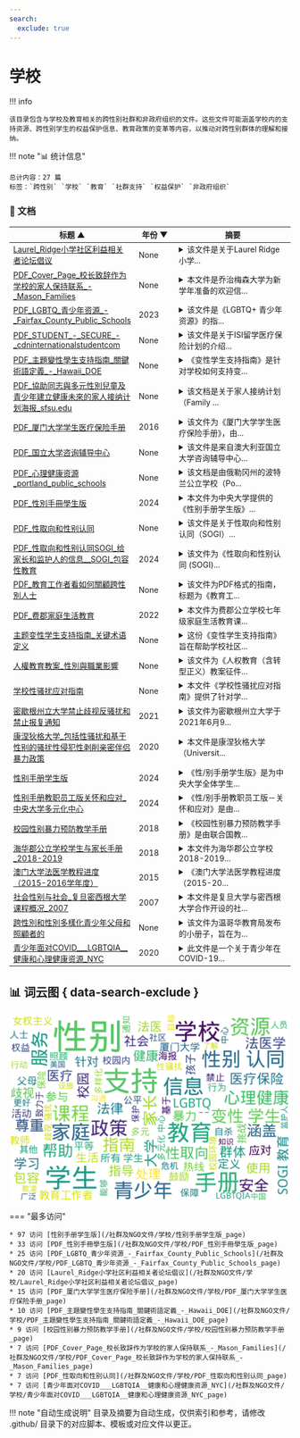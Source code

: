 ```yaml
---
search:
  exclude: true
---
```


# 学校


!!! info

    该目录包含与学校及教育相关的跨性别社群和非政府组织的文件。这些文件可能涵盖学校内的支持资源、跨性别学生的权益保护信息、教育政策的变革等内容，以推动对跨性别群体的理解和接纳。



!!! note "📊 统计信息"

    总计内容：27 篇
    标签：`跨性别` `学校` `教育` `社群支持` `权益保护` `非政府组织`



### 📄 文档

<table>
<thead><tr>
<th style="width: 40%" data-sortable="true" data-sort-direction="asc" data-sort-type="text">标题 ▲</th>
<th style="width: 15%" data-sortable="true" data-sort-direction="desc" data-sort-type="year">年份 ▼</th>
<th style="width: 45%">摘要</th>
</tr></thead>
<tbody>
<tr data-name="Laurel_Ridge小学社区利益相关者论坛倡议" data-year="None" data-date="2024-11-23 04:11:26">
                <td><a href="Laurel_Ridge小学社区利益相关者论坛倡议_page" class="md-button">Laurel_Ridge小学社区利益相关者论坛倡议</a></td>
                <td class="year-cell">None</td>
                <td class="description-cell"><details markdown>
                    <summary>该文件是关于Laurel Ridge小学...</summary>
                    <div class="description">
                        该文件是关于Laurel Ridge小学公平团队筹办的一个社区利益相关者论坛的通知，旨在邀请学生家长、照顾者及社区成员分享他们在学校的多元化和公平经历。论坛特别关注来自不同背景的意见，包括双语人士、特殊教育需求的家庭、LGBTQIA+社群（包括同性恋、双性恋、变性人等），以及黑人、土著、有色人种（BIPOC）家庭。文件提到将进行匿名访谈，以更好地倾听这些声音。论坛的目标是增进社区成员之间的交流与理解，促进更加公平和包容的学校环境。该通知中涵盖了参与方式及联系人信息，以便家庭能够参与到这一重要的对话中。
                        <br>年份：None
                        <br>收录日期：2024-11-23 04:11:26
                    </div>
                </details></td>
            </tr>
<tr data-name="PDF_Cover_Page_校长致辞作为学校的家人保持联系_-_Mason_Families" data-year="None" data-date="2024-11-07 19:14:41">
                <td><a href="PDF_Cover_Page_校长致辞作为学校的家人保持联系_-_Mason_Families_page" class="md-button">PDF_Cover_Page_校长致辞作为学校的家人保持联系_-_Mason_Families</a></td>
                <td class="year-cell">None</td>
                <td class="description-cell"><details markdown>
                    <summary>本文件是乔治梅森大学为新学年准备的欢迎信...</summary>
                    <div class="description">
                        本文件是乔治梅森大学为新学年准备的欢迎信，主要内容为校长Gregory Washington致家长和家庭的致辞以及学校新生和家庭计划（NSFP）的介绍。校长在信中对新学年表示欢迎，并强调了梅森大学在多样性和创新方面的成就，以及家长和家庭在学生成功中的重要作用。他鼓励家庭积极参与学校活动，促进与学生的联系，并提供了多种资源和支持渠道，包括家长和家庭委员会的介绍、家庭支持系列、家庭周末和其他活动的日期和信息。文件还列出了2024年学年重要日期，提供了学生和家庭保持联系的多种方式，以及如何在梅森大学的环境中促进学生的学业与成长。
                        <br>年份：None
                        <br>收录日期：2024-11-07 19:14:41
                    </div>
                </details></td>
            </tr>
<tr data-name="PDF_LGBTQ_青少年资源_-_Fairfax_County_Public_Schools" data-year="2023" data-date="2024-11-07 19:41:25">
                <td><a href="PDF_LGBTQ_青少年资源_-_Fairfax_County_Public_Schools_page" class="md-button">PDF_LGBTQ_青少年资源_-_Fairfax_County_Public_Schools</a></td>
                <td class="year-cell">2023</td>
                <td class="description-cell"><details markdown>
                    <summary>该文件是《LGBTQ+ 青少年资源》的指...</summary>
                    <div class="description">
                        该文件是《LGBTQ+ 青少年资源》的指南，由费郡公立学校家庭资源中心发布。文件中提供了多种资源，帮助LGBTQ+青少年及其家庭找到所需的信息和支持，包括卫生与保健、精神健康和药物滥用、法律服务、互助小组及教育等方面。内容涵盖了全国自杀预防热线、特雷弗计划、青少年骄傲门诊和其他行动团体与服务提供者的信息，致力于帮助年轻的LGBTQ人群应对心理健康问题、法律权益、医疗保健等方面的挑战。文件中还列出了多家机构的联系方式及其服务内容，确保这些资源能为青少年及其家庭提供必要的支持和协助。该文件于2023年更新，显示了信息的时效性和适用性。
                        <br>年份：2023
                        <br>收录日期：2024-11-07 19:41:25
                    </div>
                </details></td>
            </tr>
<tr data-name="PDF_STUDENT_-_SECURE_-_cdninternationalstudentcom" data-year="None" data-date="2024-11-07 18:56:21">
                <td><a href="PDF_STUDENT_-_SECURE_-_cdninternationalstudentcom_page" class="md-button">PDF_STUDENT_-_SECURE_-_cdninternationalstudentcom</a></td>
                <td class="year-cell">None</td>
                <td class="description-cell"><details markdown>
                    <summary>该文件是关于ISI留学医疗保险计划的介绍...</summary>
                    <div class="description">
                        该文件是关于ISI留学医疗保险计划的介绍手册，主要为留学生提供医疗保险相关信息。手册详细列出了如何就医、保险计划的保障内容、计划费用、理赔信息及其保障条款等。内容包括一卡通的优缺点、如何处理与医疗网络内外就医的索赔，以及不同保险计划的费用范围等。例如，手册提到，在美国，组合医疗保险提供不同的保障类型，包括Smart、Budget、Select和Elite四个等级，每个等级的费用和保障限额各不相同。手册中强调了隐私政策，并提供了联系信息以便留学生在需要时寻求帮助。
                        <br>年份：None
                        <br>收录日期：2024-11-07 18:56:21
                    </div>
                </details></td>
            </tr>
<tr data-name="PDF_主題變性學生支持指南_關鍵術語定義_-_Hawaii_DOE" data-year="None" data-date="2024-11-07 19:43:53">
                <td><a href="PDF_主題變性學生支持指南_關鍵術語定義_-_Hawaii_DOE_page" class="md-button">PDF_主題變性學生支持指南_關鍵術語定義_-_Hawaii_DOE</a></td>
                <td class="year-cell">None</td>
                <td class="description-cell"><details markdown>
                    <summary>《变性学生支持指南》是针对学校如何支持变...</summary>
                    <div class="description">
                        《变性学生支持指南》是针对学校如何支持变性学生的具体指导文件，旨在为学校和教育工作者提供对变性学生的基本理解以及最佳实践。这份指南详尽地阐述了与变性学生相关的关键术语，例如‘性别认同’、‘性别表达’和‘性别不确定’等，并强调了变性学生在学校环境中所面临的挑战与需求。文中提到，变性学生的需求高度个性化，因此学校工作人员需关注每名学生的具体情况，尽可能尊重其性别认同和表达。指南中阐述了如何在学校内营造一个安全的学习环境，确保变性学生能够在不受歧视的情况下参与所有学校活动。相应的法律法规也被纳入讨论，确保学生在学校中享有平等待遇。
                        <br>年份：None
                        <br>收录日期：2024-11-07 19:43:53
                    </div>
                </details></td>
            </tr>
<tr data-name="PDF_協助同志與多元性別兒童及青少年建立健康未來的家人接纳计划海报_sfsu.edu" data-year="None" data-date="2024-11-07 19:05:29">
                <td><a href="PDF_協助同志與多元性別兒童及青少年建立健康未來的家人接纳计划海报_sfsu.edu_page" class="md-button">PDF_協助同志與多元性別兒童及青少年建立健康未來的家人接纳计划海报_sfsu.edu</a></td>
                <td class="year-cell">None</td>
                <td class="description-cell"><details markdown>
                    <summary>该文档是关于家人接纳计划（Family ...</summary>
                    <div class="description">
                        该文档是关于家人接纳计划（Family Acceptance Project®, FAP）的海报，旨在教育家庭成员、医疗人员及宗教信仰领袖更好地理解家庭的接纳对于同志儿童及青少年的健康成长的重要性。文中强调，家人的支持能够显著降低同志儿童和青少年自杀和其他健康问题的风险。海报提供了减少排斥性言行的建议，并指导家长如何通过爱与支持来改善孩子的自尊心和未来展望。文档详细介绍了海报的使用潜径，包括学校、诊所、社区活动和家庭等各种场合。该计划自2002年起就致力于支持多元文化家庭，在心理健康、初级医疗、学校服务等多个领域广泛应用。

FAP海报的内容通过研究证实，有助于提升社会对同志群体的理解与尊重，并促进家庭对儿童及青少年的健康影响。语言适用性也多样，涵盖中文、英文、西班牙文等多种语言，目标是服务更广泛的群体。
                        <br>年份：None
                        <br>收录日期：2024-11-07 19:05:29
                    </div>
                </details></td>
            </tr>
<tr data-name="PDF_厦门大学学生医疗保险手册" data-year="2016" data-date="2024-11-07 19:19:03">
                <td><a href="PDF_厦门大学学生医疗保险手册_page" class="md-button">PDF_厦门大学学生医疗保险手册</a></td>
                <td class="year-cell">2016</td>
                <td class="description-cell"><details markdown>
                    <summary>该文件为《厦门大学学生医疗保险手册》，由...</summary>
                    <div class="description">
                        该文件为《厦门大学学生医疗保险手册》，由厦门大学学生工作处于2016年7月编制，旨在为厦门大学的全日制学生提供详细的医疗保险信息。手册中介绍了厦门大学的学生医疗保险制度，包括基本医疗保险、补充医疗保障、补充商业保险的定义、参保范围、就医医院范围、转外就医的办理程序及保险待遇等方面的内容。手册详细解释了大学生医疗保险的基本定义及其重要性，并强调了医疗保险对于保障大学生的医疗卫生权益的重要作用。手册还包括针对新生和老生的参保和缴费流程，以及需要注意的特殊问题和相关开药指南。该文件对了解和使用厦门大学医疗保险制度至关重要，是参保学生的实用手册。
                        <br>年份：2016
                        <br>收录日期：2024-11-07 19:19:03
                    </div>
                </details></td>
            </tr>
<tr data-name="PDF_国立大学咨询辅导中心" data-year="None" data-date="2024-11-07 19:01:44">
                <td><a href="PDF_国立大学咨询辅导中心_page" class="md-button">PDF_国立大学咨询辅导中心</a></td>
                <td class="year-cell">None</td>
                <td class="description-cell"><details markdown>
                    <summary>该文件是来自澳大利亚国立大学咨询辅导中心...</summary>
                    <div class="description">
                        该文件是来自澳大利亚国立大学咨询辅导中心的资源指导，专为男同性恋、女同性恋、双性恋、变性人、跨性别者和其他性别认同与性取向群体提供支持与帮助。文件详尽列出了多项支持服务，包括大学的酷儿部门与学生平权小组，提供社交活动及心理支持等。内容强调人们有权决定自己的性行为，呼吁对跨性别和酷儿群体的尊重与包容，并列举了多个具体的外部支持资源与服务机构，如堪培拉艾滋病行动委员会和性别中心等。最后，文件提供广泛的联系信息，包括电话、邮箱和网站，方便读者寻求帮助。
                        <br>年份：None
                        <br>收录日期：2024-11-07 19:01:44
                    </div>
                </details></td>
            </tr>
<tr data-name="PDF_心理健康资源_portland_public_schools" data-year="None" data-date="2024-11-07 19:54:36">
                <td><a href="PDF_心理健康资源_portland_public_schools_page" class="md-button">PDF_心理健康资源_portland_public_schools</a></td>
                <td class="year-cell">None</td>
                <td class="description-cell"><details markdown>
                    <summary>该文档是由俄勒冈州的波特兰公立学校（Po...</summary>
                    <div class="description">
                        该文档是由俄勒冈州的波特兰公立学校（Portland Public Schools）提供的心理健康资源指南，旨在帮助那些有自杀倾向或者心理健康问题的人及其家属，提供各种求助热线的信息。文中列出了一系列热线和服务，包括针对成年人的Call to Safety、俄勒冈州的DHS热线、危机服务热线以及支持跨性别者的专门热线等。每项服务都清晰地标注了是否提供口译服务，以确保不同语言背景的人都能获得支持。该资源文本强调了心理健康的重要性及可用的支持选项，并鼓励人们在面临心理困扰时，不要犹豫地寻求帮助。
                        <br>年份：None
                        <br>收录日期：2024-11-07 19:54:36
                    </div>
                </details></td>
            </tr>
<tr data-name="PDF_性別手冊學生版" data-year="2024" data-date="2024-11-07 19:38:08">
                <td><a href="PDF_性別手冊學生版_page" class="md-button">PDF_性別手冊學生版</a></td>
                <td class="year-cell">2024</td>
                <td class="description-cell"><details markdown>
                    <summary>本文件为中央大学提供的《性别手册学生版》...</summary>
                    <div class="description">
                        本文件为中央大学提供的《性别手册学生版》，旨在为该校全体学生提供与性别和性取向相关的知识和信息的汇总。手册的内容涵盖了性别和性取向的基本概念，包括性别认同、性别表达、性取向等，旨在提高学生对性别与性取向问题的认识和理解。从‘与性别的相关用语’到‘学生生活’的各项制度，手册详细列出了如何在校内安全、平等地处理性别问题的指南。手册中特别强调了多样性的重要性，向学生传达了多元、流动的性别认同和表达的概念以及‘出柜’这一过程的复杂性，且提供了中央大学多元化中心的咨询服务信息。手册还包含了一些实际的校园政策，包括如何处理姓名和性别信息的更改，以及设施的使用，如洗手间和更衣室的安排。这本手册不仅是一个知识性的工具，也是促进校园内各性别与性取向群体相互理解和尊重的重要资源。
                        <br>年份：2024
                        <br>收录日期：2024-11-07 19:38:08
                    </div>
                </details></td>
            </tr>
<tr data-name="PDF_性取向和性别认同" data-year="None" data-date="2024-11-07 19:15:03">
                <td><a href="PDF_性取向和性别认同_page" class="md-button">PDF_性取向和性别认同</a></td>
                <td class="year-cell">None</td>
                <td class="description-cell"><details markdown>
                    <summary>该文件是关于性取向和性别认同（SOGI）...</summary>
                    <div class="description">
                        该文件是关于性取向和性别认同（SOGI）的包容性教育的综合介绍，详细阐述了这些主题在学校教育中的应用和重要性。文件首先定义了SOGI教育，并强调它并不只是一门独立课程，而是融入了更广泛的性教育中，涵盖了身份和包容性等诸多主题，旨在减少校园内的欺凌和歧视。其内容提供了针对SOGI教育的一些常见误解与相应事实，目标在于教育师生理解多样性，创造一个支持和包容所有学生的安全环境。

文件指出SOGI教育致力于为所有学生提供支持，并强调其重要性，尤其是对于那些面对独特挑战的2SLGBTQ+学生。通过使用丰富的教学资源，SOGI教育帮助教师在各学科中促进尊重和包容的环境，反映出一个多元文化的学校氛围。同时，文本还强调与家庭的沟通，为家长和监护人提供信息，确保他们了解SOGI教育的价值与目标，鼓励他们参与孩子的教育，确保孩子在学习过程中感到安全和受尊重。
                        <br>年份：None
                        <br>收录日期：2024-11-07 19:15:03
                    </div>
                </details></td>
            </tr>
<tr data-name="PDF_性取向和性别认同SOGI_给家长和监护人的信息__SOGI_包容性教育" data-year="2024" data-date="2024-11-07 19:19:56">
                <td><a href="PDF_性取向和性别认同SOGI_给家长和监护人的信息__SOGI_包容性教育_page" class="md-button">PDF_性取向和性别认同SOGI_给家长和监护人的信息__SOGI_包容性教育</a></td>
                <td class="year-cell">2024</td>
                <td class="description-cell"><details markdown>
                    <summary>该文件为《性取向和性别认同 (SOGI)...</summary>
                    <div class="description">
                        该文件为《性取向和性别认同 (SOGI): 给家长和监护人的信息》的资料，旨在为父母和监护人提供关于跨性别及性别多元化的教育支持与信息。它涵盖了SOGI包容性教育的概念与重要性，强调教育工作者致力于创造一个公平、多样性和包容性的学习环境。文中指出，SOGI包容性教育并非单独课程，而是一套工具和资源，旨在减少校园中的欺凌和歧视，并支持所有学生，尤其是2SLGBTQ+社群成员。文件中列举了相关政策链接及对SOGI教育的误解与真相，强调资源的适合性以及家长在教育中所扮演的重要角色。
                        <br>年份：2024
                        <br>收录日期：2024-11-07 19:19:56
                    </div>
                </details></td>
            </tr>
<tr data-name="PDF_教育工作者看如何關顧跨性別人士" data-year="None" data-date="2024-11-07 18:56:00">
                <td><a href="PDF_教育工作者看如何關顧跨性別人士_page" class="md-button">PDF_教育工作者看如何關顧跨性別人士</a></td>
                <td class="year-cell">None</td>
                <td class="description-cell"><details markdown>
                    <summary>该文件为PDF格式的指南，标题为《教育工...</summary>
                    <div class="description">
                        该文件为PDF格式的指南，标题为《教育工作者看如何照顾跨性别人士》，旨在为教育工作者提供有关如何更好地支持跨性别学生的建议和策略。尽管我们无法提取文件内容，但可以推测文件中可能包含的要点包括如何创造安全和包容的学习环境，理解跨性别群体所面临的特定挑战，以及教育工作者在促进性别平等和尊重多样性方面的角色。文件可能会涉及跨性别人士在学校中可能遭受的歧视、情感支持的方法、如何与家长沟通等议题。这种支持不仅对于跨性别学生的成长和学习至关重要，还帮助整个学校社区培养尊重与理解。
                        <br>年份：None
                        <br>收录日期：2024-11-07 18:56:00
                    </div>
                </details></td>
            </tr>
<tr data-name="PDF_费郡家庭生活教育" data-year="2022" data-date="2024-11-07 19:41:44">
                <td><a href="PDF_费郡家庭生活教育_page" class="md-button">PDF_费郡家庭生活教育</a></td>
                <td class="year-cell">2022</td>
                <td class="description-cell"><details markdown>
                    <summary>本文件为费郡公立学校七年级家庭生活教育课...</summary>
                    <div class="description">
                        本文件为费郡公立学校七年级家庭生活教育课程的相关信息，涵盖情感与社交健康、青少年发展及家庭关系等多个主题。文件提及如学生需选择不参加课程的表格，提供了相应的填写说明和课程内容概述。课程内容包括理解中学期间身体、情感和性别认同的发展变化，强调使用尊重和包容的语言以促进无偏见和歧视的环境。部分课程内容涉及互联网安全、个人隐私保护以及积极自我形象的培养。所有课程均为男女分班进行，并要求家长在希望孩子不参与特定课程时进行书面说明。
                        <br>年份：2022
                        <br>收录日期：2024-11-07 19:41:44
                    </div>
                </details></td>
            </tr>
<tr data-name="主题变性学生支持指南_关键术语定义" data-year="None" data-date="2024-11-02 02:42:15">
                <td><a href="主题变性学生支持指南_关键术语定义_page" class="md-button">主题变性学生支持指南_关键术语定义</a></td>
                <td class="year-cell">None</td>
                <td class="description-cell"><details markdown>
                    <summary>这份《变性学生支持指南》旨在帮助学校社区...</summary>
                    <div class="description">
                        这份《变性学生支持指南》旨在帮助学校社区更好地支持变性学生。这本指南提供了针对变性学生的基本定义和关键术语，例如"性别认同"、"性别表达"、"出生指定性别"等，为教育者和学校管理人员提供在处理与变性学生相关问题时的参考。文中强调，变性学生的需求是个性化的，学校需根据实际情况与学生及其家长共同探讨并制定适合的支持方案。

文件中提到，变性学生在校园内应被尊重性别认同，包括使用与其性别认同相符的更衣室和洗手间。学校不得基于出生性别对变性学生进行歧视，具体法律条款也在文中详细列举，说明了变性学生在使用设施、参加体育活动以及其他基于性别的活动中所享有的权利。

特别提到的支持措施包括学校向所有学生（及其家长）发放年度通知，详细告知变性学生相关的权利与请求支持的方式，利用多种方式促进校园内的理解与包容。此指南将有助于教育工作者创建一个更包容、安全的校园环境，让所有学生可以真实表达自我，保证他们的安全与尊重。
                        <br>年份：None
                        <br>收录日期：2024-11-02 02:42:15
                    </div>
                </details></td>
            </tr>
<tr data-name="人權教育教案_性別與職業影響" data-year="None" data-date="2024-11-23 05:27:05">
                <td><a href="人權教育教案_性別與職業影響_page" class="md-button">人權教育教案_性別與職業影響</a></td>
                <td class="year-cell">None</td>
                <td class="description-cell"><details markdown>
                    <summary>该文件为《人权教育（含转型正义）教案征件...</summary>
                    <div class="description">
                        该文件为《人权教育（含转型正义）教案征件竞赛》的投稿，标题为「性」你一回，「别」和我说你不行动。文件详细介绍了一系列为国中三年级学生设计的教案，旨在引导学生理解性别刻板印象及其对职业选择的影响。教案强调通过桌游等互动形式，使学生在轻松的氛围中学习性别议题，培养其性别意识和人权意识。内容涵盖了课程的设计理念、学习情境、教学目标与评量标准。课程涉及多元性别的探讨，试图让学生认识性别与职业选择之间的复杂关系，同时鼓励他们通过实际行动反思与改变自己的环境。文件还讨论了如何通过具体的教学活动帮助学生认识到社会中的性别不平等，并最终设计出自己的倡议行动。
                        <br>年份：None
                        <br>收录日期：2024-11-23 05:27:05
                    </div>
                </details></td>
            </tr>
<tr data-name="学校性骚扰应对指南" data-year="None" data-date="2024-11-23 04:54:29">
                <td><a href="学校性骚扰应对指南_page" class="md-button">学校性骚扰应对指南</a></td>
                <td class="year-cell">None</td>
                <td class="description-cell"><details markdown>
                    <summary>本文件《学校性骚扰应对指南》提供了针对学...</summary>
                    <div class="description">
                        本文件《学校性骚扰应对指南》提供了针对学校内性骚扰和性侵犯的应对措施与法律保护信息，旨在帮助学生了解他们在面对性骚扰或性侵犯时的权利和可采取的措施。文件强调，学生有权在一个没有性骚扰和性侵犯的环境中上学，学校有责任保护学生免受骚扰，包括在校内和校外的环境。

指南中详细说明了如何保存证据，包括在遭遇袭击后应尽量保留相关物证，以及如何处理电子证据等。文件建议在受到性骚扰或侵犯后联系RAINN（国家性侵犯网络）获取专业支持，提供24小时的咨询服务。同时，文件还列出了多个重要的资源和求助热线，包括为青少年和LGBTQ+群体提供危机干预的资源，强调维权人士如何帮助受害者安全回到学校并维护其隐私权。
                        <br>年份：None
                        <br>收录日期：2024-11-23 04:54:29
                    </div>
                </details></td>
            </tr>
<tr data-name="密歇根州立大学禁止歧视反骚扰和禁止报复通知" data-year="2021" data-date="2024-11-02 02:33:41">
                <td><a href="密歇根州立大学禁止歧视反骚扰和禁止报复通知_page" class="md-button">密歇根州立大学禁止歧视反骚扰和禁止报复通知</a></td>
                <td class="year-cell">2021</td>
                <td class="description-cell"><details markdown>
                    <summary>该文件为密歇根州立大学于2021年6月9...</summary>
                    <div class="description">
                        该文件为密歇根州立大学于2021年6月9日发布的通知，详细阐述了大学在各种项目和活动中对歧视、骚扰及报复行为的零容忍政策。文件指出，该校禁止基于多种因素（包括种族、性别认同、性取向等）对任何人进行歧视或骚扰，同时强调对举报者及参与调查的人员不予报复。大学公平办公室负责处理所有相关投诉，并会为受影响者提供必要的支持措施。文件中还列出了相关的法律法规，如美国残疾人法、消费者保护法等，以确保校园环境的公正与安全。文件还提供了具体的举报途径和联系信息，确保大学社区成员能够方便地报告任何违反政策的行为。
                        <br>年份：2021
                        <br>收录日期：2024-11-02 02:33:41
                    </div>
                </details></td>
            </tr>
<tr data-name="康涅狄格大学_包括性骚扰和基于性别的骚扰性侵犯性剥削亲密伴侣暴力政策" data-year="2020" data-date="2024-11-02 02:39:34">
                <td><a href="康涅狄格大学_包括性骚扰和基于性别的骚扰性侵犯性剥削亲密伴侣暴力政策_page" class="md-button">康涅狄格大学_包括性骚扰和基于性别的骚扰性侵犯性剥削亲密伴侣暴力政策</a></td>
                <td class="year-cell">2020</td>
                <td class="description-cell"><details markdown>
                    <summary>本文件是康涅狄格大学（Universit...</summary>
                    <div class="description">
                        本文件是康涅狄格大学（University of Connecticut）关于反歧视、反骚扰和相关反人际暴力的政策。文件详细阐述了校园内针对性骚扰、基于性别的骚扰、性侵犯、性剥削、亲密伴侣暴力、缠扰、报复等行为的禁止政策，以及相关的举报程序和调查流程。文件中的政策旨在创建一个安全且无歧视的学习与工作环境，让所有学生、员工和访问者都能在尊重和平等的氛围中生活和学习。具体包括政策声明，适用对象，隐私与机密的定义，员工的举报责任，禁止行为的定义，以及大学提供的资源与支持措施。政策明确规定了对违反上述禁止行为的人员可能采取的纪律处分，以及大学在处理这些报告时将采取的具体步骤。
                        <br>年份：2020
                        <br>收录日期：2024-11-02 02:39:34
                    </div>
                </details></td>
            </tr>
<tr data-name="性别手册学生版" data-year="2024" data-date="2024-11-02 02:40:53">
                <td><a href="性别手册学生版_page" class="md-button">性别手册学生版</a></td>
                <td class="year-cell">2024</td>
                <td class="description-cell"><details markdown>
                    <summary>《性/别手册学生版》是为中央大学全体学生...</summary>
                    <div class="description">
                        《性/别手册学生版》是为中央大学全体学生准备的一本详尽手册，主要围绕性和性别相关知识进行阐释和教育，旨在提升学生对LGBTQ群体及其社会环境的理解。手册由中央大学多元化中心于2024年发布。内容涵盖与性/别相关的基本用语、学生生活中的性别处理、有关校园设施的使用及多元化中心的服务。手册中强调了性别认同、性别表达等重要概念，并通过举例阐述如何在校园环境中更好地理解和支持性别少数群体。手册提供了出柜的过程和意义，指导学生如何尊重他人的性别认同与性取向，同时也列举了咨询和支持的渠道，以确保每名学生能够在一个舒适和包容的环境中学习和生活。
                        <br>年份：2024
                        <br>收录日期：2024-11-02 02:40:53
                    </div>
                </details></td>
            </tr>
<tr data-name="性别手册教职员工版关怀和应对_中央大学多元化中心" data-year="2024" data-date="2024-11-02 02:40:56">
                <td><a href="性别手册教职员工版关怀和应对_中央大学多元化中心_page" class="md-button">性别手册教职员工版关怀和应对_中央大学多元化中心</a></td>
                <td class="year-cell">2024</td>
                <td class="description-cell"><details markdown>
                    <summary>《性/别手册教职员工版－关怀和应对》是由...</summary>
                    <div class="description">
                        《性/别手册教职员工版－关怀和应对》是由中央大学多元化中心于2024年发布的文件，目的是为学校的教职员工提供关于性别多样性的知识和信息，帮助他们创建一个包容和关爱所有学生的校园环境。手册的内容包含了对学生生活中可能涉及的性别问题的处理指导，诸如如何处理姓名和性别的使用、如何利用校园内的各种设施、以及教育实习和留学的相关指导等。手册中还详细探讨了相关法律政策、社会氛围，以及如何应对校园内的性别歧视和歧视性语言等重要问题。手册引用了一些关键事件作为案例分析，如一桥大学的出柜事件，提醒教职员工避免替他人出柜的行为可能带来的严重后果。本手册不仅是对多样化环境的响应，还强调了教师在促进和谐校园文化中的重要角色。
                        <br>年份：2024
                        <br>收录日期：2024-11-02 02:40:56
                    </div>
                </details></td>
            </tr>
<tr data-name="校园性别暴力预防教学手册" data-year="2018" data-date="2024-11-23 06:40:23">
                <td><a href="校园性别暴力预防教学手册_page" class="md-button">校园性别暴力预防教学手册</a></td>
                <td class="year-cell">2018</td>
                <td class="description-cell"><details markdown>
                    <summary>《校园性别暴力预防教学手册》是由联合国教...</summary>
                    <div class="description">
                        《校园性别暴力预防教学手册》是由联合国教育、科学及文化组织（UNESCO）发布的一份教育资源，旨在为教师和学校领导提供针对中学生（适合11-14岁）关于预防校园性别暴力的指导。手册的内容涵盖了性别暴力的定义、背景、影响及其与生理性别和社会性别的关系。通过细致的术语表，手册为教师提供了有关性别认同、性别表现、性别暴力及其应对策略的深入理解。手册强调，教师在创建文明关系和预防校园暴力方面的重要角色，且提供了多个可行的课堂活动，帮助学生理解性别平等的重要性，并培养相应的沟通和处理暴力的技能。该手册还特别指出，跨性别、同性恋等群体在校园中可能面临的特殊挑战，鼓励教师通过教育来增进学生对性别多样性的理解和尊重。
                        <br>年份：2018
                        <br>收录日期：2024-11-23 06:40:23
                    </div>
                </details></td>
            </tr>
<tr data-name="海华郡公立学校学生与家长手册_2018-2019" data-year="2018" data-date="2024-11-23 05:56:53">
                <td><a href="海华郡公立学校学生与家长手册_2018-2019_page" class="md-button">海华郡公立学校学生与家长手册_2018-2019</a></td>
                <td class="year-cell">2018</td>
                <td class="description-cell"><details markdown>
                    <summary>本文件为海华郡公立学校2018-2019...</summary>
                    <div class="description">
                        本文件为海华郡公立学校2018-2019学年学生与家长手册。手册中详细列出了学校的各项服务、使用设备的政策、学生的行为规范、帮助家长理解学术要求和参与学生教育的方式。手册包括重要的联系信息，如学校的总机号码、各部门的电话以及青少年危机热线等。这本手册还强调学校致力于创造一个安全、包容、多元的学习环境，并鼓励各类背景的家庭参与到学校生活中。具体内容涵盖了学校安全条例、特教服务、餐饮服务、家庭作业指导、校规、投诉程序等，整体体现了对学生尤其是边缘群体如跨性别者等的支持与照顾。
                        <br>年份：2018
                        <br>收录日期：2024-11-23 05:56:53
                    </div>
                </details></td>
            </tr>
<tr data-name="澳门大学法医学教程进度（2015-2016学年度）" data-year="2015" data-date="2025-01-18">
                <td><a href="澳门大学法医学教程进度（2015-2016学年度）_page" class="md-button">澳门大学法医学教程进度（2015-2016学年度）</a></td>
                <td class="year-cell">2015</td>
                <td class="description-cell"><details markdown>
                    <summary>《澳门大学法医学教程进度（2015-20...</summary>
                    <div class="description">
                        《澳门大学法医学教程进度（2015-2016学年度）》是一份详细的法医学课程安排文档，列出了澳门大学法学院法医学课程的讲座和授课内容、讲师及时间安排。该文档涵盖了2015年及2016年两个学期的日间和晚间课程，课程内容涵盖法医学的基础知识和各个分支，详细列出了每节课的日期、讲师及授课主题。课程的第一节涉及法医学的简介，接下来的课程逐步深入，包括法医死亡学、法医创伤学、法医窒息学等，内容十分系统，涵盖法医学的各个方面。文中还提到了一些重要的法典和政策，如D.L. 100/99/M等，这些条款在课程中起到指导和参考的作用。文档中有针对法医过程中的各种现象进行详细解释，例如尸体解剖、死亡的概念和类型、损伤机制、法医交通医学等，涉及到的内容十分广泛，旨在为学生提供全面的法医学知识。课程安排中提及的讲师如柯庆华、黄伟杰等都是专业的法医学专家，他们带领学生进入法医学研究的各个层面，探讨如何将理论知识应用于实际的法医检验中。该课程不仅为法医学专业的学生提供了系统的学习平台，也为希望了解法医学的其他相关领域的人员提供了宝贵的参考资料。
                        <br>年份：2015
                        <br>收录日期：2025-01-18
                    </div>
                </details></td>
            </tr>
<tr data-name="社会性别与社会_复旦密西根大学课程概况_2007" data-year="2007" data-date="2024-11-23 04:47:54">
                <td><a href="社会性别与社会_复旦密西根大学课程概况_2007_page" class="md-button">社会性别与社会_复旦密西根大学课程概况_2007</a></td>
                <td class="year-cell">2007</td>
                <td class="description-cell"><details markdown>
                    <summary>本文件是复旦大学与密西根大学合作开设的社...</summary>
                    <div class="description">
                        本文件是复旦大学与密西根大学合作开设的社会性别学博士课程的课程概况，授课时间为2007年8月11日至8月21日。该课程由美国女权主义社会学家朱迪斯·斯泰西教授主讲，主要内容涵盖了西方社会学界女权主义学术的发展以及相关的学术探讨。课程还邀请了若干中国学者就其研究和行动开设专题讲座，旨在帮助学员理解和思考西方女权主义与中国女权主义的关系。课程设置多样，学生需完成三篇基于选定主题的短评，讨论女权主义研究面临的挑战及其对中国社会性别研究的启示。
                        <br>年份：2007
                        <br>收录日期：2024-11-23 04:47:54
                    </div>
                </details></td>
            </tr>
<tr data-name="跨性別和性別多樣化青少年父母和照顧者的" data-year="None" data-date="2024-11-02 02:38:35">
                <td><a href="跨性別和性別多樣化青少年父母和照顧者的_page" class="md-button">跨性別和性別多樣化青少年父母和照顧者的</a></td>
                <td class="year-cell">None</td>
                <td class="description-cell"><details markdown>
                    <summary>该文件为温哥华教育局发布的小册子，旨在为...</summary>
                    <div class="description">
                        该文件为温哥华教育局发布的小册子，旨在为跨性别和性别多样化青少年的父母和照顾者提供疑问解答和相关支持信息。内容包括对跨性别和性别多样化青少年的介绍，强调每个年轻人都应该有良好的自我感觉，获得支持和安全感。文件中指出，父母和照顾者的支持对孩子的心理健康至关重要，提供了如何与孩子沟通性别认同、如何理解和尊重孩子的性别表达的具体建议。文本还涵盖了对性别多样化的定义、父母如何应对偏见和歧视、以及可用的医疗资源与法律保护等重要信息。解决了许多家长可能会面临的常见问题，例如孩子如何确定自己的性别认同，何时应寻求专业人员的帮助，如何在家庭内部建立正面的讨论氛围等。同时，本小册子还提供了丰富的资源链接，帮助父母和照顾者找到相关的支持和教育信息。
                        <br>年份：None
                        <br>收录日期：2024-11-02 02:38:35
                    </div>
                </details></td>
            </tr>
<tr data-name="青少年面对COVID___LGBTQIA__健康和心理健康资源_NYC" data-year="2020" data-date="2024-11-02 02:43:26">
                <td><a href="青少年面对COVID___LGBTQIA__健康和心理健康资源_NYC_page" class="md-button">青少年面对COVID___LGBTQIA__健康和心理健康资源_NYC</a></td>
                <td class="year-cell">2020</td>
                <td class="description-cell"><details markdown>
                    <summary>此文件是一个关于青少年在COVID-19...</summary>
                    <div class="description">
                        此文件是一个关于青少年在COVID-19大流行期间所面临健康和心理健康挑战的综合资源指南，特别关注LGBTQIA群体。文件详细描述了青少年可能在隔离期间遇到的一系列问题，如情绪低落、家庭关系紧张，以及对健康信息的疑虑。它提供了纽约市各种可用的支持和服务资源，包括心理健康服务、远程医疗、家庭暴力支持、物质滥用预防和治疗等。

文件中明确指出，虽然大流行给青少年带来了许多困扰，但纽约市的多个机构和组织仍然为青少年提供了多种帮助。比如，Mount Sinai青少年健康中心为10-22岁的青少年提供全面的医疗和心理健康服务。各种热线和在线支持资源，像NYC Well和Trevor Project等也为青少年提供情感支持和危机干预。

文件特别强调了确保心理健康的重要性，并鼓励青少年在面临困难时寻求帮助。针对心理健康、教育支持、家庭暴力、自杀预防等主题，文件一一描述了可用的具体资源，强调在疫情期间保护自身安全和心理健康的必要性。
                        <br>年份：2020
                        <br>收录日期：2024-11-02 02:43:26
                    </div>
                </details></td>
            </tr>
</tbody>
</table>


## 📊 词云图 { data-search-exclude }

![词云图](abstracts_wordcloud.png)


<script>
const sortFunctions = {
    year: (a, b, direction) => {
        a = a === '未知' ? '0000' : a;
        b = b === '未知' ? '0000' : b;
        return direction === 'desc' ? b.localeCompare(a) : a.localeCompare(b);
    },
    count: (a, b, direction) => {
        const aNum = parseInt(a.match(/\d+/)?.[0] || '0');
        const bNum = parseInt(b.match(/\d+/)?.[0] || '0');
        return direction === 'desc' ? bNum - aNum : aNum - bNum;
    },
    text: (a, b, direction) => {
        return direction === 'desc' 
            ? b.localeCompare(a, 'zh-CN') 
            : a.localeCompare(b, 'zh-CN');
    }
};

document.addEventListener('DOMContentLoaded', function() {
    document.querySelectorAll('th[data-sortable="true"]').forEach(th => {
        th.style.cursor = 'pointer';
        th.addEventListener('click', () => sortTable(th));
        
        if (th.getAttribute('data-sort-direction')) {
            sortTable(th, true);
        }
    });
});

function sortTable(th, isInitial = false) {
    const table = th.closest('table');
    const tbody = table.querySelector('tbody');
    const colIndex = Array.from(th.parentNode.children).indexOf(th);
    
    // Store original rows with their sort values
    const rowsWithValues = Array.from(tbody.querySelectorAll('tr')).map(row => ({
        element: row,
        value: row.children[colIndex].textContent.trim(),
        html: row.innerHTML
    }));
    
    // Toggle or set initial sort direction
    const currentDirection = th.getAttribute('data-sort-direction');
    const direction = isInitial ? currentDirection : (currentDirection === 'desc' ? 'asc' : 'desc');
    
    // Update sort indicators
    th.closest('tr').querySelectorAll('th').forEach(header => {
        if (header !== th) {
            header.textContent = header.textContent.replace(/ [▼▲]$/, '');
            header.removeAttribute('data-sort-direction');
        }
    });
    
    th.textContent = th.textContent.replace(/ [▼▲]$/, '') + (direction === 'desc' ? ' ▼' : ' ▲');
    th.setAttribute('data-sort-direction', direction);
    
    // Get sort function based on column type
    const sortType = th.getAttribute('data-sort-type') || 'text';
    const sortFn = sortFunctions[sortType] || sortFunctions.text;
    
    // Sort rows
    rowsWithValues.sort((a, b) => sortFn(a.value, b.value, direction));
    
    // Clear and rebuild tbody
    tbody.innerHTML = '';
    rowsWithValues.forEach(row => {
        const tr = document.createElement('tr');
        tr.innerHTML = row.html;
        tbody.appendChild(tr);
    });
}

</script>
 

<div class="grid" markdown>

=== "最多访问"

    * 97 访问 [性别手册学生版](/社群及NGO文件/学校/性别手册学生版_page)
    * 33 访问 [PDF_性別手冊學生版](/社群及NGO文件/学校/PDF_性別手冊學生版_page)
    * 25 访问 [PDF_LGBTQ_青少年资源_-_Fairfax_County_Public_Schools](/社群及NGO文件/学校/PDF_LGBTQ_青少年资源_-_Fairfax_County_Public_Schools_page)
    * 20 访问 [Laurel_Ridge小学社区利益相关者论坛倡议](/社群及NGO文件/学校/Laurel_Ridge小学社区利益相关者论坛倡议_page)
    * 15 访问 [PDF_厦门大学学生医疗保险手册](/社群及NGO文件/学校/PDF_厦门大学学生医疗保险手册_page)
    * 10 访问 [PDF_主題變性學生支持指南_關鍵術語定義_-_Hawaii_DOE](/社群及NGO文件/学校/PDF_主題變性學生支持指南_關鍵術語定義_-_Hawaii_DOE_page)
    * 9 访问 [校园性别暴力预防教学手册](/社群及NGO文件/学校/校园性别暴力预防教学手册_page)
    * 7 访问 [PDF_Cover_Page_校长致辞作为学校的家人保持联系_-_Mason_Families](/社群及NGO文件/学校/PDF_Cover_Page_校长致辞作为学校的家人保持联系_-_Mason_Families_page)
    * 7 访问 [PDF_性取向和性别认同](/社群及NGO文件/学校/PDF_性取向和性别认同_page)
    * 7 访问 [青少年面对COVID___LGBTQIA__健康和心理健康资源_NYC](/社群及NGO文件/学校/青少年面对COVID___LGBTQIA__健康和心理健康资源_NYC_page)



</div>


!!! note "自动生成说明"
    目录及摘要为自动生成，仅供索引和参考，请修改 .github/ 目录下的对应脚本、模板或对应文件以更正。

